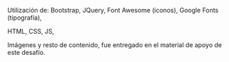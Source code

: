 Utilización de:
Bootstrap,
JQuery,
Font Awesome (iconos),
Google Fonts (tipografía),

HTML,
CSS,
JS,

Imágenes y resto de contenido, fue entregado en el material de apoyo de este desafío.